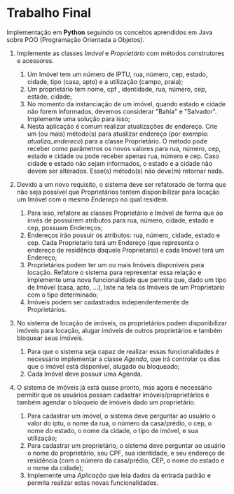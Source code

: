 # Trabalho Final

Implementação em **Python** seguindo os conceitos aprendidos em Java sobre POO (Programação Orientada a Objetos).

1. Implemente as classes *Imóvel* e *Proprietário* com métodos construtores e acessores.
    1. Um Imóvel tem um número de IPTU, rua, número, cep, estado, cidade, tipo (casa, apto) e a utilização (campo, praia);
    1. Um proprietário tem nome, cpf , identidade, rua, número, cep, estado, cidade;
    1. No momento da instanciação de um imóvel, quando estado e cidade não forem informados, devemos considerar "Bahia" e "Salvador". Implemente uma solução para isso;
    1. Nesta aplicação é comum realizar atualizações de endereço. Crie um (ou mais) método(s) para atualizar endereço (por exemplo: *atualiza_endereco*) para a classe Proprietário. O método pode receber como parâmetros os novos valores para rua, número, cep, estado e cidade ou pode receber apenas rua, número e cep. Caso cidade e estado não sejam informados, o estado e a cidade não devem ser alterados. Esse(s) método(s) não deve(m) retornar nada.

2. Devido a um novo requisito, o sistema deve ser refatorado de forma que não seja possível que Proprietários tentem disponibilizar para locação um Imóvel com o mesmo *Endereço* no qual residem. 
    1. Para isso, refatore as classes Proprietário e Imóvel de forma que ao invés de possuírem atributos para rua, número, cidade, estado e cep, possuam Endereços;
    1. Endereços irão possuir os atributos: rua, número, cidade, estado e cep. Cada Proprietario terá um Endereço (que representa o endereço de residência daquele Proprietario) e cada Imóvel terá um Endereço;
    1. Proprietários podem ter um ou mais Imóveis disponíveis para locação. Refatore o sistema para representar essa relação e implemente uma nova funcionalidade que permita que, dado um tipo de Imóvel (casa, apto, ...), liste na tela os Imóveis de um Proprietario com o tipo determinado;
    1. Imóveis podem ser cadastrados independentemente de Proprietários.

3. No sistema de locação de imóveis, os proprietários podem disponibilizar imóveis para locação, alugar imóveis de outros proprietários e também bloquear seus imóveis. 
    1. Para que o sistema seja capaz de realizar essas funcionalidades é necessário implementar a classe *Agenda*, que irá controlar os dias que o imóvel está disponível, alugado ou bloqueado;
    1. Cada Imóvel deve possuir uma Agenda.

4. O sistema de imóveis já está quase pronto, mas agora é necessário permitir que os usuários possam cadastrar imóveis/proprietários e também agendar o bloqueio de imóveis dado um proprietário.
    1. Para cadastrar um imóvel, o sistema deve perguntar ao usuário o valor do iptu, o nome da rua, o número da casa/prédio, o cep, o nome do estado, o nome da cidade, o tipo de imóvel, e sua utilização;
    1. Para cadastrar um proprietário, o sistema deve perguntar ao usuário o nome do proprietário, seu CPF, sua identidade, e seu endereço de residência (com o número da casa/prédio, CEP, o nome do estado e o nome da cidade);
    1. Implemente uma *Aplicação* que leia dados da entrada padrão e permita realizar estas novas funcionalidades.

